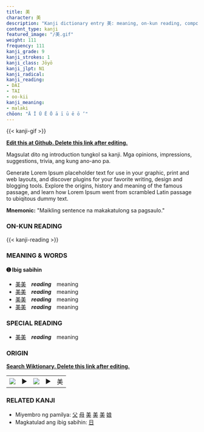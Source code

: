 ```yaml
---
title: 美
character: 美
description: "Kanji dictionary entry 美: meaning, on-kun reading, compounds, origin, related kanji"
content_type: kanji
featured_image: "/美.gif"
weight: 111
frequency: 111
kanji_grade: 9
kanji_strokes: 1
kanji_class: Jōyō
kanji_jlpt: N1
kanji_radical: 
kanji_reading: 
- DAI
- TAI
- oo-kii
kanji_meaning:
- malaki
chōon: "Ā Ī Ū Ē Ō ā ī ū ē ō ’"
---
```

[//]: # (Don't edit the line below. Kanji animated GIF code is automatically generated.)
{{< kanji-gif >}}

[//]: # (Edit below this line.)

**[Edit this at Github. Delete this link after editing.](https://github.com/tim0g/tim/tree/main/content/kanji/美/index.md)**

Magsulat dito ng introduction tungkol sa kanji. Mga opinions, impressions, suggestions, trivia, ang kung ano-ano pa.

Generate Lorem Ipsum placeholder text for use in your graphic, print and web layouts, and discover plugins for your favorite writing, design and blogging tools. Explore the origins, history and meaning of the famous passage, and learn how Lorem Ipsum went from scrambled Latin passage to ubiqitous dummy text.
 
**Mnemonic:** "Maikling sentence na makakatulong sa pagsaulo."

### ON-KUN READING

[//]: # (Don't edit the line below. ON-KUN READING code is automatically generated.)
{{< kanji-reading >}}

### MEANING & WORDS

#### ➊ **Ibig sabihin**
  - [美](../美)[美](../美)　***reading***　meaning
  - [美](../美)[美](../美)　***reading***　meaning
  - [美](../美)[美](../美)　***reading***　meaning
  - [美](../美)[美](../美)　***reading***　meaning

### SPECIAL READING
  - [美](../美)[美](../美)　***reading***　meaning

### ORIGIN

**[Search Wiktionary. Delete this link after editing.](https://wiktionary.org/wiki/美)**
<table class="kanji-table"><tr><td>
<img src="60px-美-bronze.svg.png">
</td><td>▶</td><td>
<img src="60px-美-oracle.svg.png">
</td><td>▶</td>
<td class="kanji-origin">美</td>
</tr></table>

### RELATED KANJI
- Miyembro ng pamilya: [父](../父) [母](../母) [美](../美) [美](../美) [美](../美) [娘](../娘)
- Magkatulad ang ibig sabihin: [日](../日)
